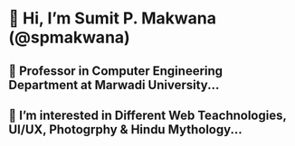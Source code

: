 # 👋 Hi, I’m Sumit P. Makwana (@spmakwana)
## 💼 Professor in Computer Engineering Department at Marwadi University...
## 👀 I’m interested in Different Web Teachnologies, UI/UX, Photogrphy & Hindu Mythology...

<!---
spmakwana/spmakwana is a ✨ special ✨ repository because its `README.md` (this file) appears on your GitHub profile.
You can click the Preview link to take a look at your changes.
--->
